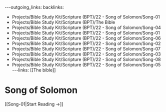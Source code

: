 ---outgoing_links:
backlinks:
  - Projects/Bible Study Kit/Scripture (BPT)/22 - Song of Solomon/Song-01
  - Projects/Bible Study Kit/Scripture (BPT)/The Bible
  - Projects/Bible Study Kit/Scripture (BPT)/22 - Song of Solomon/Song-04
  - Projects/Bible Study Kit/Scripture (BPT)/22 - Song of Solomon/Song-01
  - Projects/Bible Study Kit/Scripture (BPT)/22 - Song of Solomon/Song-06
  - Projects/Bible Study Kit/Scripture (BPT)/22 - Song of Solomon/Song-02
  - Projects/Bible Study Kit/Scripture (BPT)/22 - Song of Solomon/Song-07
  - Projects/Bible Study Kit/Scripture (BPT)/22 - Song of Solomon/Song-03
  - Projects/Bible Study Kit/Scripture (BPT)/22 - Song of Solomon/Song-08
  - Projects/Bible Study Kit/Scripture (BPT)/22 - Song of Solomon/Song-05
---links: [[The bible]]
# Song of Solomon

[[Song-01|Start Reading →]]
